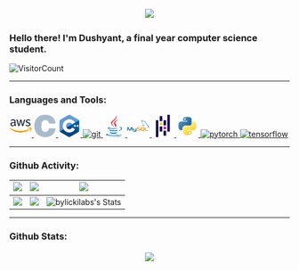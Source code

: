 <p align="center">
  <img src="https://readme-typing-svg.herokuapp.com?color=%2336BCF7&lines=Hey+I'm+Dushyant+Raj">
</p>
<!-- [![Typing SVG](https://readme-typing-svg.herokuapp.com?color=%2336BCF7&lines=Hey+I'm+Kalash+Vasaniya)](https://git.io/typing-svg) -->
<h3 align="left">Hello there! I'm Dushyant, a final year computer science student.</h3>

  
  ![VisitorCount](https://profile-counter.glitch.me/{dushyant-18}/count.svg)  
  
</a>
<hr>
<h3 align="left">Languages and Tools:</h3>
<p align="left"> <a href="https://aws.amazon.com" target="_blank" rel="noreferrer"> <img src="https://raw.githubusercontent.com/devicons/devicon/master/icons/amazonwebservices/amazonwebservices-original-wordmark.svg" alt="aws" width="40" height="40"/> </a> <a href="https://www.cprogramming.com/" target="_blank" rel="noreferrer"> <img src="https://raw.githubusercontent.com/devicons/devicon/master/icons/c/c-original.svg" alt="c" width="40" height="40"/> </a> <a href="https://www.w3schools.com/cpp/" target="_blank" rel="noreferrer"> <img src="https://raw.githubusercontent.com/devicons/devicon/master/icons/cplusplus/cplusplus-original.svg" alt="cplusplus" width="40" height="40"/> </a> <a href="https://git-scm.com/" target="_blank" rel="noreferrer"> <img src="https://www.vectorlogo.zone/logos/git-scm/git-scm-icon.svg" alt="git" width="40" height="40"/> </a> <a href="https://www.java.com" target="_blank" rel="noreferrer"> <img src="https://raw.githubusercontent.com/devicons/devicon/master/icons/java/java-original.svg" alt="java" width="40" height="40"/> </a> <a href="https://www.mysql.com/" target="_blank" rel="noreferrer"> <img src="https://raw.githubusercontent.com/devicons/devicon/master/icons/mysql/mysql-original-wordmark.svg" alt="mysql" width="40" height="40"/> </a> <a href="https://pandas.pydata.org/" target="_blank" rel="noreferrer"> <img src="https://raw.githubusercontent.com/devicons/devicon/2ae2a900d2f041da66e950e4d48052658d850630/icons/pandas/pandas-original.svg" alt="pandas" width="40" height="40"/> </a> <a href="https://www.python.org" target="_blank" rel="noreferrer"> <img src="https://raw.githubusercontent.com/devicons/devicon/master/icons/python/python-original.svg" alt="python" width="40" height="40"/> </a> <a href="https://pytorch.org/" target="_blank" rel="noreferrer"> <img src="https://www.vectorlogo.zone/logos/pytorch/pytorch-icon.svg" alt="pytorch" width="40" height="40"/> </a> <a href="https://www.tensorflow.org" target="_blank" rel="noreferrer"> <img src="https://www.vectorlogo.zone/logos/tensorflow/tensorflow-icon.svg" alt="tensorflow" width="40" height="40"/> </a> </p>
<hr>

<h3 align="left">Github Activity:</h3>

|![](http://github-profile-summary-cards.vercel.app/api/cards/stats?username=dushyant-18&theme=github_dark)|![](http://github-profile-summary-cards.vercel.app/api/cards/productive-time?username=dushyant-18&theme=github_dark&utcOffset=8)|![](http://github-profile-summary-cards.vercel.app/api/cards/profile-details?username=dushyant-18&theme=github_dark)|
|---|---|---|
|![](http://github-profile-summary-cards.vercel.app/api/cards/repos-per-language?username=dushyant-18&theme=github_dark)|![](http://github-profile-summary-cards.vercel.app/api/cards/most-commit-language?username=dushyant-18&theme=github_dark)|![bylickilabs's Stats](https://github-readme-stats.vercel.app/api?username=dushyant-18&theme=vue-dark&show_icons=true&hide_border=true&count_private=true)|
---

<h3 align="left">Github Stats:</h3>
<div>
  <p align="center">
  <a href="https://github.com/ryo-ma/github-profile-trophy">
    <img align="center" margin="10" src="https://github-profile-trophy.vercel.app/?username=dushyant-18&column=7&margin-w=15&margin-h=15&theme=darkhub&no-bg=true"/>
  </a>
  </p>
</div>

